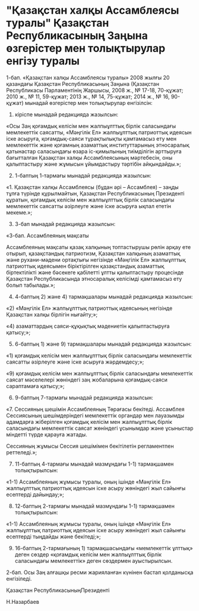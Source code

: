 # "Қазақстан халқы Ассамблеясы туралы" Қазақстан Республикасының Заңына өзгерістер мен толықтырулар енгізу туралы

1-бап. «Қазақстан халқы Ассамблеясы туралы» 2008 жылғы 20 қазандағы Қазақстан Республикасының Заңына (Қазақстан Республикасы Парламентінің Жаршысы, 2008 ж., № 17-18, 70-құжат; 2010 ж., № 11, 59-құжат; 2013 ж., № 14, 75-құжат; 2014 ж., № 16, 90-құжат) мынадай өзгерістер мен толықтырулар енгізілсін:

1) кіріспе мынадай редакцияда жазылсын:

«Осы Заң қоғамдық келісім мен жалпыұлттық бірлік саласындағы мемлекеттік саясатты, «Мәңгілік Ел» жалпыұлттық патриоттық идеясын іске асыруға, қоғамдық-саяси тұрақтылықты қамтамасыз ету мен мемлекеттік және қоғамның азаматтық институттарының этносаралық қатынастар саласындағы өзара іс-қимылының тиімділігін арттыруға бағытталған Қазақстан халқы Ассамблеясының мәртебесін, оны қалыптастыру және жұмысын ұйымдастыру тәртібін айқындайды.»;

2) 1-баптың 1-тармағы мынадай редакцияда жазылсын:

«1. Қазақстан халқы Ассамблеясы (бұдан әрі – Ассамблея) – заңды тұлға түрінде құрылмайтын, Қазақстан Республикасының Президенті құратын, қоғамдық келісім мен жалпыұлттық бірлік саласындағы мемлекеттік саясатты әзірлеуге және іске асыруға ықпал ететін мекеме.»;

3) 3-бап мынадай редакцияда жазылсын:

«3-бап. Ассамблеяның мақсаты

Ассамблеяның мақсаты қазақ халқының топтастырушы рөлін арқау ете отырып, қазақстандық патриотизм, Қазақстан халқының азаматтық және рухани-мәдени ортақтығы негізінде «Мәңгілік Ел» жалпыұлттық патриоттық идеясымен біріктірілген қазақстандық азаматтық біртектілікті және бәсекеге қабілетті ұлтты қалыптастыру процесінде Қазақстан Республикасында этносаралық келісімді қамтамасыз ету болып табылады.»;

4) 4-баптың 2) және 4) тармақшалары мынадай редакцияда жазылсын:

«2) «Мәңгілік Ел» жалпыұлттық патриоттық идеясының негізінде Қазақстан халқы бірлігін нығайту;»;

«4) азаматтардың саяси-құқықтық мәдениетін қалыптастыруға қатысу;»;

5) 6-баптың 1) және 9) тармақшалары мынадай редакцияда жазылсын:

«1) қоғамдық келісім мен жалпыұлттық бірлік саласындағы мемлекеттік саясатты әзірлеуге және іске асыруға жәрдемдесу;»;

«9) қоғамдық келісім мен жалпыұлттық бірлік саласындағы мемлекеттік саясат мәселелері жөніндегі заң жобаларына қоғамдық-саяси сараптамаға қатысу;»;

6) 9-баптың 7-тармағы мынадай редакцияда жазылсын:

«7. Сессияның шешімін Ассамблеяның Төрағасы бекітеді. Ассамблея Сессиясының шешімдеріндегі мемлекеттік органдар мен лауазымды адамдарға жіберілген қоғамдық келісім мен жалпыұлттық бірлік саласындағы мемлекеттік саясат жөніндегі ұсынымдар және ұсыныстар міндетті түрде қарауға жатады.

Сессияның жұмысы Сессия шешімімен бекітілетін регламентпен реттеледі.»;

7) 11-баптың 4-тармағы мынадай мазмұндағы 1-1) тармақшамен толықтырылсын:

«1-1) Ассамблеяның жұмысы туралы, оның ішінде «Мәңгілік Ел» жалпыұлттық патриоттық идеясын іске асыру жөніндегі жыл сайынғы есептерді дайындау;»;

8) 12-баптың 2-тармағы мынадай мазмұндағы 1-1) тармақшамен толықтырылсын:

«1-1) Ассамблеяның жұмысы туралы, оның ішінде «Мәңгілік Ел» жалпыұлттық патриоттық идеясын іске асыру жөніндегі жыл сайынғы есептерді тыңдайды және бекітеді;»;

9) 16-баптың 2-тармағының 1) тармақшасындағы «мемлекеттік ұлттық» деген сөздер «қоғамдық келісім мен жалпыұлттық бірлік саласындағы мемлекеттік» деген сөздермен ауыстырылсын.

2-бап. Осы Заң алғашқы ресми жарияланған күнінен бастап қолданысқа енгізіледі.

Қазақстан РеспубликасыныңПрезиденті

Н.Назарбаев

